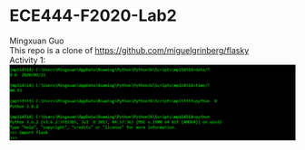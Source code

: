 # ECE444-F2020-Lab2
Mingxuan Guo  
This repo is a clone of https://github.com/miguelgrinberg/flasky  
Activity 1:
![alt text](https://github.com/mp114514/ECE444-F2020-Lab2/blob/master/task1.PNG?raw=true)

